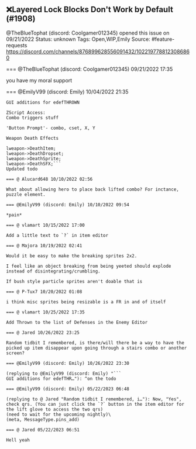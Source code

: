 ## ❌Layered Lock Blocks Don't Work by Default (#1908)
@TheBlueTophat (discord: Coolgamer012345) opened this issue on 09/21/2022
Status: unknown
Tags: Open,WIP,Emily
Source: #feature-requests https://discord.com/channels/876899628556091432/1022197788123086860


=== @TheBlueTophat (discord: Coolgamer012345) 09/21/2022 17:35

you have my moral support

=== @EmilyV99 (discord: Emily) 10/04/2022 21:35

```
GUI additions for edefTHROWN

ZScript Access:
Combo triggers stuff

'Button Prompt'- combo, cset, X, Y

Weapon Death Effects

lweapon->DeathItem;
lweapon->DeathDropset;
lweapon->DeathSprite;
lweapon->DeathSFX;```
Updated todo

=== @ Alucard648 10/10/2022 02:56

What about allowing hero to place back lifted combo? For inctance, puzzle element.

=== @EmilyV99 (discord: Emily) 10/10/2022 09:54

*pain*

=== @ vlamart 10/15/2022 17:00

Add a little text to `?` in item editor

=== @ Majora 10/19/2022 02:41

Would it be easy to make the breaking sprites 2x2.

I feel like an object breaking from being yeeted should explode instead of disintegrating/crumbling. 

If bush style particle sprites aren't doable that is

=== @ P-Tux7 10/20/2022 01:08

i think misc sprites being resizable is a FR in and of itself

=== @ vlamart 10/25/2022 17:35

Add Thrown to the list of Defenses in the Enemy Editor

=== @ Jared 10/26/2022 23:25

Random tidbit I remembered, is there/will there be a way to have the picked up item disappear upon going through a stairs combo or another screen?

=== @EmilyV99 (discord: Emily) 10/26/2022 23:30

(replying to @EmilyV99 (discord: Emily) "```
GUI additions for edefTHR…"): ^on the todo

=== @EmilyV99 (discord: Emily) 05/22/2023 06:48

(replying to @ Jared "Random tidbit I remembered, i…"): Now, "Yes", check qrs. (You can just click the `?` button in the item editor for the lift glove to access the two qrs)
(need to wait for the upcoming nightly)\
(meta, MessageType.pins_add) 

=== @ Jared 05/22/2023 06:51

Hell yeah
